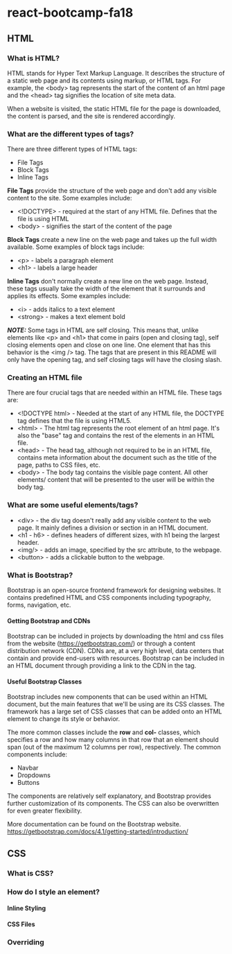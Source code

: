 # react-bootcamp-fa18

## HTML
### What is HTML?
HTML stands for Hyper Text Markup Language. It describes the structure of a static
web page and its contents using markup, or HTML tags. For example, the \<body> tag
represents the start of the content of an html page and the \<head> tag signifies
the location of site meta data.

When a website is visited, the static HTML file for the page is downloaded,
the content is parsed, and the site is rendered accordingly.

### What are the different types of tags?
There are three different types of HTML tags:
  * File Tags
  * Block Tags
  * Inline Tags

**File Tags** provide the structure of the web page and don't add any visible content
to the site. Some examples include:
  * \<!DOCTYPE> - required at the start of any HTML file. Defines that the file is
  using HTML
  * \<body> - signifies the start of the content of the page

**Block Tags** create a new line on the web page and takes up the full width available.
Some examples of block tags include:
  * \<p> - labels a paragraph element
  * \<h1> - labels a large header

**Inline Tags** don't normally create a new line on the web page. Instead, these tags
usually take the width of the element that it surrounds and applies its effects.
Some examples include:
  * \<i> - adds italics to a text element
  * \<strong> - makes a text element bold

**_NOTE:_** Some tags in HTML are self closing. This means that, unlike elements
like \<p> and \<h1> that come in pairs (open and closing tag), self closing elements
open and close on one line. One element that has this behavior is the \<img /> tag.
The tags that are present in this README will only have the opening tag, and self
closing tags will have the closing slash.

### Creating an HTML file
There are four crucial tags that are needed within an HTML file. These tags are:
  * \<!DOCTYPE html> - Needed at the start of any HTML file, the DOCTYPE tag
  defines that the file is using HTML5.
  * \<html> - The html tag represents the root element of an html page. It's also
  the "base" tag and contains the rest of the elements in an HTML file.
  * \<head> - The head tag, although not required to be in an HTML file, contains
  meta information about the document such as the title of the page, paths to
  CSS files, etc.
  * \<body> - The body tag contains the visible page content. All other elements/
  content that will be presented to the user will be within the body tag.

### What are some useful elements/tags?
  * \<div> - the div tag doesn't really add any visible content to the web page.
  It mainly defines a division or section in an HTML document.
  * \<h1 - h6> - defines headers of different sizes, with h1 being the largest header.
  * \<img/> - adds an image, specified by the src attribute, to the webpage.
  * \<button> - adds a clickable button to the webpage.

### What is Bootstrap?
Bootstrap is an open-source frontend framework for designing websites. It contains
predefined HTML and CSS components including typography, forms, navigation, etc.

#### Getting Bootstrap and CDNs
Bootstrap can be included in projects by downloading the html and css files from
the website (https://getbootstrap.com/) or through a content distribution network (CDN).
CDNs are, at a very high level, data centers that contain and provide end-users with
resources. Bootstrap can be included in an HTML document through providing a link
to the CDN in the <link> tag.

#### Useful Bootstrap Classes
Bootstrap includes new components that can be used within an HTML document, but
the main features that we'll be using are its CSS classes. The framework has a large
set of CSS classes that can be added onto an HTML element to change its style or
behavior.

The more common classes include the **row** and **col-** classes, which specifies a row
and how many columns in that row that an element should span
(out of the maximum 12 columns per row), respectively. The common components include:
  * Navbar
  * Dropdowns
  * Buttons

The components are relatively self explanatory, and Bootstrap provides further
customization of its components. The CSS can also be overwritten for even greater
flexibility.

More documentation can be found on the Bootstrap website.
https://getbootstrap.com/docs/4.1/getting-started/introduction/

## CSS
### What is CSS?

### How do I style an element?
#### Inline Styling

#### CSS Files

### Overriding
